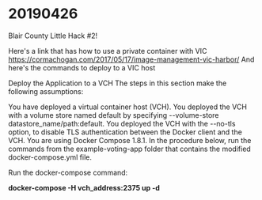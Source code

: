 # 20190426
Blair County Little Hack #2!

Here's a link that has how to use a private container with VIC https://cormachogan.com/2017/05/17/image-management-vic-harbor/
And here's the commands to deploy to a VIC host

Deploy the Application to a VCH
The steps in this section make the following assumptions:

You have deployed a virtual container host (VCH).
You deployed the VCH with a volume store named default by specifying --volume-store datastore_name/path:default.
You deployed the VCH with the --no-tls option, to disable TLS authentication between the Docker client and the VCH.
You are using Docker Compose 1.8.1.
In the procedure below, run the commands from the example-voting-app folder that contains the modified docker-compose.yml file.

Run the docker-compose command:

**docker-compose -H vch_address:2375 up -d**
